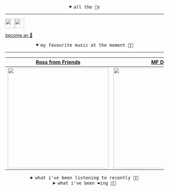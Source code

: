 <details open>

<summary align="center"><samp>all the 🥚s</samp></summary>
<hr />

<a href="https://github.com/pvinis"><img src="https://avatars.githubusercontent.com/u/100233?s=90&v=4" width="30" height="30" /><a href="https://github.com/maxPugh"><img src="https://avatars.githubusercontent.com/u/46350013?s=90&u=52a601eaa2d272b35477d096fe782ebf0a8a1f68&v=4" width="30" height="30" />

<samp><a href="https://github.com/bitttttten/bitttttten/stargazers">become an 🥚</a></samp>

</details>

<details open>

<summary align="center"><samp>my favourite music at the moment 🎵🎶</samp></summary>
<hr />

<!-- toc -->

| [Ross from Friends](https://open.spotify.com/artist/1Ma3pJzPIrAyYPNRkp3SUF)                                                                                      | [MF DOOM](https://open.spotify.com/artist/2pAWfrd7WFF3XhVt9GooDL)                                                                                                | [Four Tet](https://open.spotify.com/artist/7Eu1txygG6nJttLHbZdQOh)                                                                                               | [LUMP](https://open.spotify.com/artist/4gQsGkfdB4uVrNBqo4MhmI)                                                                                                   |
| ---------------------------------------------------------------------------------------------------------------------------------------------------------------- | ---------------------------------------------------------------------------------------------------------------------------------------------------------------- | ---------------------------------------------------------------------------------------------------------------------------------------------------------------- | ---------------------------------------------------------------------------------------------------------------------------------------------------------------- |
| [<img src="https://i.scdn.co/image/ab6761610000e5eb220be919258c7391c5c0727b" width="320" height="auto">](https://open.spotify.com/artist/1Ma3pJzPIrAyYPNRkp3SUF) | [<img src="https://i.scdn.co/image/ab6761610000e5eb3e9a6caa41a80b9238a49784" width="320" height="auto">](https://open.spotify.com/artist/2pAWfrd7WFF3XhVt9GooDL) | [<img src="https://i.scdn.co/image/ab6761610000e5eb84e29d09b4917bec2700a0d7" width="320" height="auto">](https://open.spotify.com/artist/7Eu1txygG6nJttLHbZdQOh) | [<img src="https://i.scdn.co/image/ab6761610000e5eb9e412ed392a80791bbceecfd" width="320" height="auto">](https://open.spotify.com/artist/4gQsGkfdB4uVrNBqo4MhmI) |

<!-- tocstop -->

</details>

<details>

<summary align="center"><samp>what i've been listening to recently 🎵🎶</samp></summary>
<hr />

<!-- toc -->

| [We Wave From Our Boats<br />Mary Lattimore](https://open.spotify.com/track/0udjSw7JY1kClm50cqndkN)                                                             | [Full<br />J. Albert](https://open.spotify.com/track/1QP3WWsFqkb7omZG4nPcJ8)                                                                                    | [Flutter<br />Kara-Lis Coverdale](https://open.spotify.com/track/0xhn9nGIzsQeJRdLxBHo8D)                                                                        | [Happened<br />K-Lone](https://open.spotify.com/track/720aW6rICFzKPkLkw799cL)                                                                                   |
| --------------------------------------------------------------------------------------------------------------------------------------------------------------- | --------------------------------------------------------------------------------------------------------------------------------------------------------------- | --------------------------------------------------------------------------------------------------------------------------------------------------------------- | --------------------------------------------------------------------------------------------------------------------------------------------------------------- |
| [<img src="https://i.scdn.co/image/ab6761610000e5ebefa5976017196e7143217cd7" width="320" height="auto">](https://open.spotify.com/track/0udjSw7JY1kClm50cqndkN) | [<img src="https://i.scdn.co/image/ab6761610000e5eb07da962a942124fba1f6016a" width="320" height="auto">](https://open.spotify.com/track/1QP3WWsFqkb7omZG4nPcJ8) | [<img src="https://i.scdn.co/image/ab6761610000e5eb1edccedc2a13ac20d36ccc80" width="320" height="auto">](https://open.spotify.com/track/0xhn9nGIzsQeJRdLxBHo8D) | [<img src="https://i.scdn.co/image/ab6761610000e5eb48f0686f557c8a622d6dc766" width="320" height="auto">](https://open.spotify.com/track/720aW6rICFzKPkLkw799cL) |

<!-- tocstop -->

</details>

<details>

<summary align="center"><samp>what i've been ❤️ing 🎵🎶</samp></summary>
<hr />

<!-- toc -->

| [Full<br />J. Albert](https://open.spotify.com/album/7uO5lLWW2Nv3G01Yt7lpGP)                                                                                    | [Miles' Lullaby<br />Washed Out](https://open.spotify.com/album/506gZaqv5DXu8OjrhYui9e)                                                                         | [A Walk<br />Tycho](https://open.spotify.com/album/4CBUbnGFz2iKFJjYqRIwst)                                                                                      | [The Sun Made the Sea Look Gold<br />Dylan Henner](https://open.spotify.com/album/3k1On4LCLG8owoBT9hT6k0)                                                       |
| --------------------------------------------------------------------------------------------------------------------------------------------------------------- | --------------------------------------------------------------------------------------------------------------------------------------------------------------- | --------------------------------------------------------------------------------------------------------------------------------------------------------------- | --------------------------------------------------------------------------------------------------------------------------------------------------------------- |
| [<img src="https://i.scdn.co/image/ab67616d0000b2739e7a243cf74bb324df8082a0" width="320" height="auto">](https://open.spotify.com/album/7uO5lLWW2Nv3G01Yt7lpGP) | [<img src="https://i.scdn.co/image/ab67616d0000b2732e27d9ab4a7749b6cdec965e" width="320" height="auto">](https://open.spotify.com/album/506gZaqv5DXu8OjrhYui9e) | [<img src="https://i.scdn.co/image/ab67616d0000b273e3685463e9a139c239030e31" width="320" height="auto">](https://open.spotify.com/album/4CBUbnGFz2iKFJjYqRIwst) | [<img src="https://i.scdn.co/image/ab67616d0000b273c07c583d8da3b013d4d81c15" width="320" height="auto">](https://open.spotify.com/album/3k1On4LCLG8owoBT9hT6k0) |

<!-- tocstop -->

</details>
